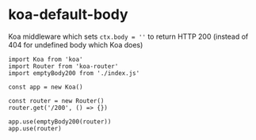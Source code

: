 # koa-default-body
Koa middleware which sets `ctx.body = ''` to return HTTP 200 (instead of 404 for undefined body which Koa does)


```
import Koa from 'koa'
import Router from 'koa-router'
import emptyBody200 from './index.js'

const app = new Koa()

const router = new Router()
router.get('/200', () => {})

app.use(emptyBody200(router))
app.use(router)

```
